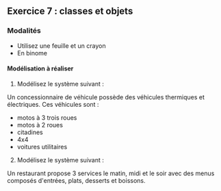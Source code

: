 ## Exercice 7 : classes et objets

### Modalités

- Utilisez une feuille et un crayon
- En binome


#### Modélisation à réaliser

1. Modélisez le système suivant :

Un concessionnaire de véhicule possède des véhicules thermiques et électriques.
Ces véhicules sont :
- motos à 3 trois roues
- motos à 2 roues
- citadines
- 4x4
- voitures utilitaires

2. Modélisez le système suivant :

Un restaurant propose 3 services le matin, midi et le soir avec des menus composés d'entrées, plats, desserts et boissons.
